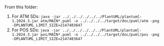 From this folder:
1. For ATM SDs: `java -jar ../../../../../../PlantUML/plantuml-1.2024.3.jar atm/MAIN*.puml -o ../../../../target/doc/puml/atm -png -DPLANTUML_LIMIT_SIZE=2147483647`
2. For POS SDs: `java -jar ../../../../../../PlantUML/plantuml-1.2024.3.jar pos/MAIN*.puml -o ../../../../target/doc/puml/pos -png -DPLANTUML_LIMIT_SIZE=2147483647`